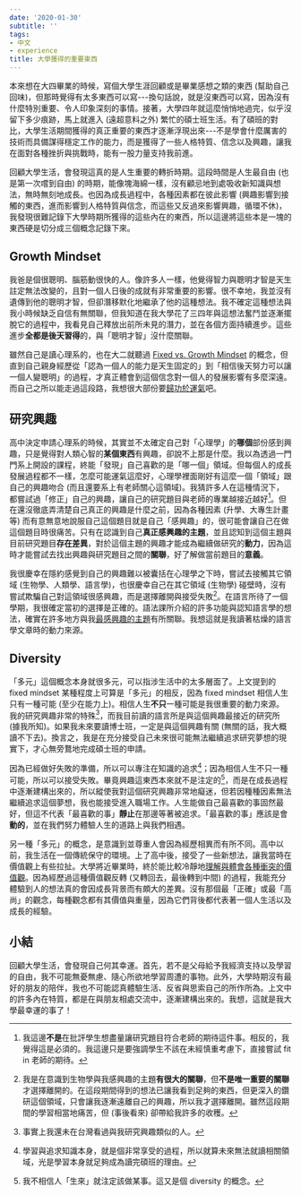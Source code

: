 ```yaml
---
date: '2020-01-30'
subtitle: ''
tags:
- 中文
- experience
title: 大學獲得的重要東西
---
```



本來想在大四畢業的時候，寫個大學生涯回顧或是畢業感想之類的東西 (幫助自己回味)，但那時覺得有太多東西可以寫---換句話說，就是沒東西可以寫，因為沒有什麼特別重要、令人印象深刻的事情。接著，大學四年就這麼悄悄地過完，似乎沒留下多少痕跡，馬上就進入 (遠超意料之外) 繁忙的碩士班生活。有了碩班的對比，大學生活期間獲得的真正重要的東西才逐漸浮現出來---不是學會什麼厲害的技術而具備謀得穩定工作的能力，而是獲得了一些人格特質、信念以及興趣，讓我在面對各種挫折與挑戰時，能有一股力量支持我前進。


回顧大學生活，會發現這真的是人生重要的轉折時期。這段時間是人生最自由 (也是第一次嚐到自由) 的時期，能像塊海綿一樣，沒有顧忌地到處吸收新知識與想法，無時無刻地成長。也因為成長過程中，各種因素都在彼此影響 (興趣影響到接觸的東西，進而影響到人格特質與信念，而這些又反過來影響興趣，循環不休)，我發現很難記錄下大學時期所獲得的這些內在的東西，所以這邊將這些本是一塊的東西硬是切分成三個概念記錄下來。


## Growth Mindset

我爸是個很聰明、腦筋動很快的人。像許多人一樣，他覺得智力與聰明才智是天生註定無法改變的，且對一個人日後的成就有非常重要的影響。很不幸地，我並沒有遺傳到他的聰明才智，但卻潛移默化地繼承了他的這種想法。我不確定這種想法與我小時候缺乏自信有無關聯，但我知道在我大學花了三四年與這想法奮鬥並逐漸擺脫它的過程中，我看見自己釋放出前所未見的潛力，並在各個方面持續進步。這些進步**全都是後天習得**的，與「聰明才智」沒什麼關聯。

雖然自己是讀心理系的，也在大二就聽過 [Fixed vs. Growth Mindset](https://en.wikipedia.org/wiki/Mindset#Fixed_and_Growth_Mindset) 的概念，但直到自己親身經歷從「認為一個人的能力是天生固定的」到「相信後天努力可以讓一個人變聰明」的過程，才真正體會到這個信念對一個人的發展影響有多麼深遠。而自己之所以能走過這段路，我想很大部份要[歸功於運氣](/2017/11/26/mathematics.html)吧。


## 研究興趣

高中決定申請心理系的時候，其實並不太確定自己對「心理學」的**哪個**部份感到興趣，只是覺得對人類心智的**某個東西**有興趣，卻說不上那是什麼。我以為透過一門門系上開設的課程，終能「發現」自己喜歡的是「哪一個」領域。但每個人的成長發展過程都不一樣，怎麼可能運氣這麼好，心理學裡面剛好有這麼一個「領域」跟自己的興趣吻合 (而且還要系上有老師關心這領域)。我猜許多人在這種情況下，都嘗試過「修正」自己的興趣，讓自己的研究題目與老師的專業越接近越好[^force-interest]。但在還沒徹底弄清楚自己真正的興趣是什麼之前，因為各種因素 (升學、大專生計畫等) 而有意無意地說服自己這個題目就是自己「感興趣」的，很可能會讓自己在做這個題目時很痛苦。只有在認識到自己**真正感興趣的主題**，並且認知到這個主題與目前研究題目**存在差異**，對於這個主題的興趣才能成為繼續做研究的**動力**，因為這時才能嘗試去找出興趣與研究題目之間的**關聯**，好了解做當前題目的**意義**。

我很慶幸在隱約感覺到自己的興趣難以被囊括在心理學之下時，嘗試去接觸其它領域 (生物學、人類學、語言學)，也很慶幸自己在其它領域 (生物學) 碰壁時，沒有嘗試欺騙自己對這領域很感興趣，而是選擇離開與接受失敗[^biology]。在語言所待了一個學期，我很確定當初的選擇是正確的。語法課所介紹的許多功能與認知語言學的想法，確實在許多地方與我[最感興趣的主題](/2019/08/15/secretOfOurSuccess.html)有所關聯。我想這就是我讀著枯燥的語言學文章時的動力來源。

[^force-interest]: 我這邊**不是**在批評學生想盡量讓研究題目符合老師的期待這件事。相反的，我覺得這是必須的。我這邊只是要強調學生不該在未經慎重考慮下，直接嘗試 fit in 老師的期待。

[^biology]: 我是在意識到生物學與我感興趣的主題**有很大的關聯**，但**不是唯一重要的關聯**才選擇離開的。在這段期間得到的想法已讓我看到足夠的東西，但更深入的鑽研這個領域，只會讓我逐漸遠離自己的興趣，所以我才選擇離開。雖然這段期間的學習相當地痛苦，但 (事後看來) 卻帶給我許多的收穫。


## Diversity

「多元」這個概念本身就很多元，可以指涉生活中的太多層面了。上文提到的 fixed mindset 某種程度上可算是「多元」的相反，因為 fixed mindset 相信人生只有一種可能 (至少在能力上)。相信人生**不只**一種可能是我很重要的動力來源。我的研究興趣非常的特殊[^taiwan]，而我目前讀的語言所是與這個興趣最接近的研究所 (據我所知)。如果我未來要讀博士班，一定是與這個興趣有關 (無關的話，我大概讀不下去)。換言之，我是在充分接受自己未來很可能無法繼續追求研究夢想的現實下，才心無旁鶩地完成碩士班的申請。

因為已經做好失敗的準備，所以可以專注在知識的追求[^knowledge]；因為相信人生不只一種可能，所以可以接受失敗。畢竟興趣這東西本來就不是注定的[^diverse-interest]，而是在成長過程中逐漸建構出來的，所以縱使我對這個研究興趣非常地癡迷，但若因種種因素無法繼續追求這個夢想，我也能接受進入職場工作。人生能做自己最喜歡的事固然最好，但這不代表「最喜歡的事」**靜止**在那邊等著被追求。「最喜歡的事」應該是會**動的**，並在我們努力體驗人生的道路上與我們相遇。

另一種「多元」的概念，是意識到並尊重人會因為經歷相異而有所不同。高中以前，我生活在一個傳統保守的環境。上了高中後，接受了一些新想法，讓我當時在價值觀上有些拉扯。大學將近畢業時，終於能比較冷靜地[理解與體會各種衝突的價值觀](/2019/07/16/struggle-to-understand-people-u-hate.html)。因為經歷過這種價值觀反轉 (又轉回去，最後轉到中間) 的過程，我能充分體驗到人的想法真的會因成長背景而有頗大的差異。沒有那個最「正確」或最「高尚」的觀念，每種觀念都有其價值與重量，因為它們背後都代表著一個人生活以及成長的經驗。

[^taiwan]: 事實上我還未在台灣看過與我研究興趣類似的人。
[^knowledge]: 學習與追求知識本身，就是個非常享受的過程，所以就算未來無法就讀相關領域，光是學習本身就足夠成為讀完碩班的理由。
[^diverse-interest]: 我不相信人「生來」就注定該做某事。這又是個 diversity 的概念。


## 小結

回顧大學生活，會發現自己何其幸運。首先，若不是父母給予我經濟支持以及學習的自由，我不可能無憂無慮、隨心所欲地學習周遭的事物。此外，大學時期沒有最好的朋友的陪伴，我也不可能認真體驗生活、反省與思索自己的所作所為。上文中的許多內在特質，都是在與朋友相處交流中，逐漸建構出來的。我想，這就是我大學最幸運的事了！
